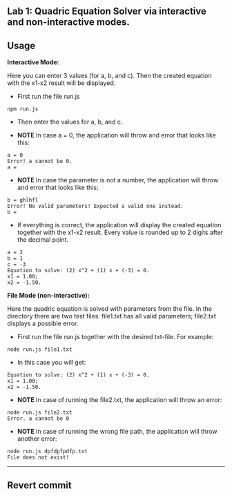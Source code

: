 **Lab 1: Quadric Equation Solver via interactive and non-interactive modes.**
---
## Usage
**Interactive Mode:**

Here you can enter 3 values (for a, b, and c). Then the created equation with the x1-x2 result will be displayed.

- First run the file run.js
```
npm run.js
```
- Then enter the values for a, b, and c. 

- **NOTE** In case a = 0, the application will throw and error that looks like this:
```
a = 0
Error! a cannot be 0.
a =
```
- **NOTE** In case the parameter is not a number, the application will throw and error that looks like this:
```
b = ghlhfl
Error! No valid parameters! Expected a valid one instead.
b =
```
- If everything is correct, the application will display the created equation together with the x1-x2 result. Every value is rounded up to 2 digits after the decimal point.
```
a = 2
b = 1
c = -3
Equation to solve: (2) x^2 + (1) x + (-3) = 0.
x1 = 1.00;
x2 = -1.50.
```

**File Mode (non-interactive):**

Here the quadric equation is solved with parameters from the file. In the directory there are two test files. file1.txt has all valid parameters; file2.txt displays a possible error.

- First run the file run.js together with the desired txt-file. For example:
```
node run.js file1.txt 
```
- In this case you will get:
```
Equation to solve: (2) x^2 + (1) x + (-3) = 0.
x1 = 1.00;
x2 = -1.50.
```
- **NOTE** In case of running the file2.txt, the application will throw an error:
```
node run.js file2.txt 
Error. a cannot be 0
```
- **NOTE** In case of running the wrong file path, the application will throw another error:
```
node run.js dpfdpfpdfp.txt
File does not exist!
```
---
## Revert commit
